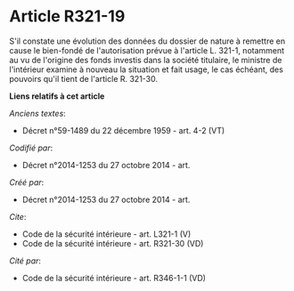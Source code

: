 # Article R321-19

S'il constate une évolution des données du dossier de nature à remettre en cause le bien-fondé de l'autorisation prévue à
l'article L. 321-1, notamment au vu de l'origine des fonds investis dans la société titulaire, le ministre de l'intérieur
examine à nouveau la situation et fait usage, le cas échéant, des pouvoirs qu'il tient de l'article R. 321-30.

**Liens relatifs à cet article**

_Anciens textes_:

  - Décret n°59-1489 du 22 décembre 1959 - art. 4-2 (VT)

_Codifié par_:

  - Décret n°2014-1253 du 27 octobre 2014 - art.

_Créé par_:

  - Décret n°2014-1253 du 27 octobre 2014 - art.

_Cite_:

  - Code de la sécurité intérieure - art. L321-1 (V)
  - Code de la sécurité intérieure - art. R321-30 (VD)

_Cité par_:

  - Code de la sécurité intérieure - art. R346-1-1 (VD)
